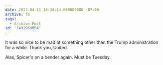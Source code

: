 ```yaml
---
date: 2017-04-11 18:34:14.000000000 -07:00
archive: fb
tags: 
  - Archive Post
id: '1491960854'
---
```


It was so nice to be mad at something other than the Trump administration for a while. Thank you, United. 

Alas, Spicer's on a bender again. Must be Tuesday.
